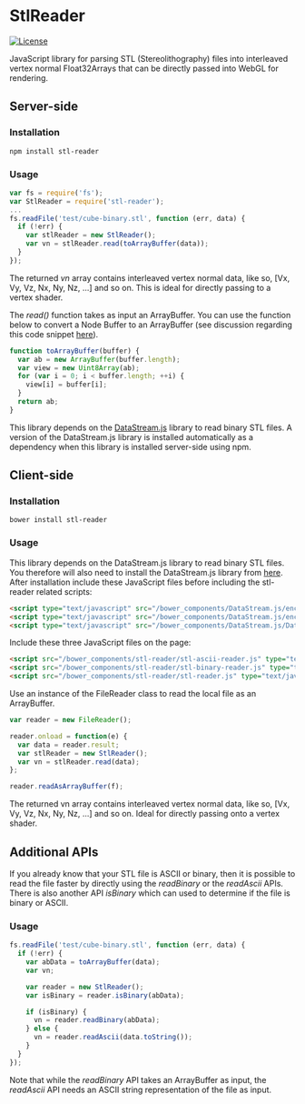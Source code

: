 # StlReader

[![License](https://img.shields.io/badge/license-MIT-yellowgreen.svg)](http://opensource.org/licenses/MIT)

JavaScript library for parsing STL (Stereolithography) files into interleaved
vertex normal Float32Arrays that can be directly passed into WebGL for
rendering.

## Server-side

### Installation

```
npm install stl-reader
```

### Usage

```JavaScript
var fs = require('fs');
var StlReader = require('stl-reader');
...
fs.readFile('test/cube-binary.stl', function (err, data) {
  if (!err) {
    var stlReader = new StlReader();
    var vn = stlReader.read(toArrayBuffer(data));
  }
});
```

The returned *vn* array contains interleaved vertex normal data, like so,
[Vx, Vy, Vz, Nx, Ny, Nz, ...] and so on. This is ideal for directly passing
to a vertex shader.

The *read()* function takes as input an ArrayBuffer. You can use the function
below to convert a Node Buffer to an ArrayBuffer (see discussion regarding this
code snippet [here](http://stackoverflow.com/questions/8609289/convert-a-binary-nodejs-buffer-to-javascript-arraybuffer)).

```JavaScript
function toArrayBuffer(buffer) {
  var ab = new ArrayBuffer(buffer.length);
  var view = new Uint8Array(ab);
  for (var i = 0; i < buffer.length; ++i) {
    view[i] = buffer[i];
  }
  return ab;
}
```

This library depends on the [DataStream.js](https://github.com/kig/DataStream.js)
library to read binary STL files. A version of the DataStream.js library is
installed automatically as a dependency when this library is installed
server-side using npm.

## Client-side

### Installation

```
bower install stl-reader
```

### Usage

This library depends on the DataStream.js library to read binary STL files. You
therefore will also need to install the DataStream.js library from
[here](https://github.com/kig/DataStream.js). After installation include these
JavaScript files before including the stl-reader related scripts:

```HTML
<script type="text/javascript" src="/bower_components/DataStream.js/encoding-indexes.js"></script>
<script type="text/javascript" src="/bower_components/DataStream.js/encoding.js"></script>
<script type="text/javascript" src="/bower_components/DataStream.js/DataStream.js"></script>
```

Include these three JavaScript files on the page:

```HTML
<script src="/bower_components/stl-reader/stl-ascii-reader.js" type="text/javascript"></script>
<script src="/bower_components/stl-reader/stl-binary-reader.js" type="text/javascript"></script>
<script src="/bower_components/stl-reader/stl-reader.js" type="text/javascript"></script>
```

Use an instance of the FileReader class to read the local file as an ArrayBuffer.

```Javascript
var reader = new FileReader();

reader.onload = function(e) {
  var data = reader.result;
  var stlReader = new StlReader();
  var vn = stlReader.read(data);
};

reader.readAsArrayBuffer(f);
```

The returned vn array contains interleaved vertex normal data, like so,
[Vx, Vy, Vz, Nx, Ny, Nz, ...] and so on. Ideal for directly passing onto a
vertex shader.

## Additional APIs

If you already know that your STL file is ASCII or binary, then it is possible
to read the file faster by directly using the *readBinary* or the *readAscii*
APIs. There is also another API *isBinary* which can used to determine if the
file is binary or ASCII.

### Usage

```JavaScript
fs.readFile('test/cube-binary.stl', function (err, data) {
  if (!err) {
    var abData = toArrayBuffer(data);
    var vn;

    var reader = new StlReader();
    var isBinary = reader.isBinary(abData);

    if (isBinary) {
      vn = reader.readBinary(abData);
    } else {
      vn = reader.readAscii(data.toString());
    }
  }
});
```

Note that while the *readBinary* API takes an ArrayBuffer as input, the
*readAscii* API needs an ASCII string representation of the file as input.
